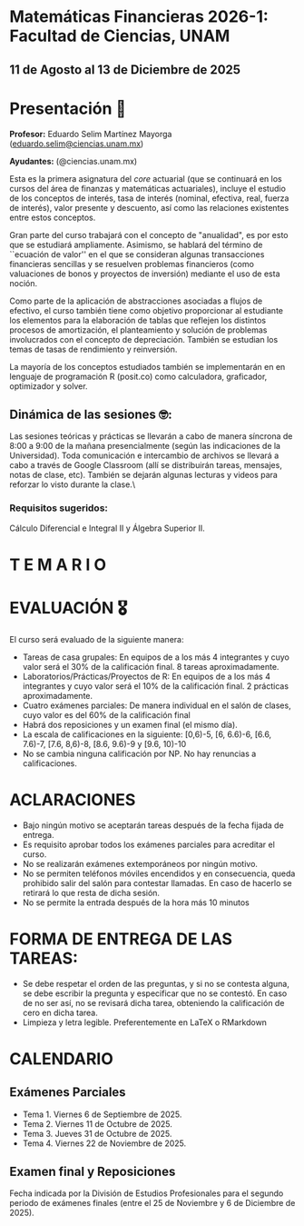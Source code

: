 # Matemáticas Financieras 2026-1: Facultad de Ciencias, UNAM
## 11 de Agosto al 13 de Diciembre de 2025

# Presentación 🚀

**Profesor:** Eduardo Selim Martínez Mayorga (eduardo.selim@ciencias.unam.mx)

**Ayudantes:** (@ciencias.unam.mx)

Esta es la primera asignatura del *core* actuarial (que se continuará en los cursos del área de finanzas y matemáticas actuariales), incluye el estudio de los conceptos de interés, tasa de interés (nominal, efectiva, real, fuerza de interés), valor presente y descuento, así como las relaciones existentes entre estos conceptos.

Gran parte del curso trabajará con el concepto de "anualidad", es por esto que se estudiará ampliamente. Asimismo, se hablará del término de ``ecuación de valor'' en el que se consideran algunas transacciones financieras sencillas y se resuelven problemas financieros (como valuaciones de bonos y proyectos de inversión) mediante el uso de esta noción.

Como parte de la aplicación de abstracciones asociadas a flujos de efectivo, el curso también tiene como objetivo proporcionar al estudiante los elementos para la elaboración de tablas que reflejen los distintos procesos de amortización, el planteamiento y solución de problemas involucrados con el concepto de depreciación. También se estudian los temas de tasas de rendimiento y reinversión.

La mayoría de los conceptos estudiados también se implementarán en en lenguaje de programación R (posit.co) como calculadora, graficador, optimizador y solver.

## Dinámica de las sesiones 🤓:
Las sesiones teóricas y prácticas se llevarán a cabo de manera síncrona de 8:00 a 9:00 de la mañana presencialmente (según las indicaciones de la Universidad). Toda comunicación e intercambio de archivos se llevará a cabo a través de Google Classroom (allí se distribuirán tareas, mensajes, notas de clase, etc). También se dejarán algunas lecturas y videos para reforzar lo visto durante la clase.\\

### Requisitos sugeridos:
Cálculo Diferencial e Integral II y Álgebra Superior II.

# T E M A R I O

# EVALUACIÓN 🎖
El curso será evaluado de la siguiente manera:

+ Tareas de casa grupales: En equipos de a los más 4 integrantes y cuyo valor será el 30\% de la calificación final. 8 tareas aproximadamente.
+ Laboratorios/Prácticas/Proyectos de R: En equipos de a los más 4 integrantes y cuyo valor será el 10\% de la calificación final. 2 prácticas aproximadamente.
+ Cuatro exámenes parciales: De manera individual en el salón de clases, cuyo valor es del 60\% de la calificación final
+ Habrá dos reposiciones y un examen final (el mismo día).
+ La escala de calificaciones en la siguiente:
[0,6)-5, [6, 6.6)-6, [6.6, 7.6)-7, [7.6, 8,6)-8, [8.6, 9.6)-9 y [9.6, 10)-10
+ No se cambia ninguna calificación por NP. No hay renuncias a calificaciones.

# ACLARACIONES

+ Bajo ningún motivo se aceptarán tareas después de la fecha fijada de entrega.
+ Es requisito aprobar todos los exámenes parciales para acreditar el curso.
+ No se realizarán exámenes extemporáneos por ningún motivo.
+ No se permiten teléfonos móviles encendidos y en consecuencia, queda prohibido salir del salón para contestar llamadas. En caso de hacerlo se retirará lo que resta de dicha sesión.
+ No se permite la entrada después de la hora más 10 minutos

# FORMA DE ENTREGA DE LAS TAREAS:
+ Se debe respetar el orden de las preguntas, y si no se contesta alguna, se debe escribir la pregunta y especificar que no se contestó. En caso de no ser así, no se revisará dicha tarea, obteniendo la calificación de cero en dicha tarea.
+ Limpieza y letra legible. Preferentemente en LaTeX o RMarkdown

# CALENDARIO
## Exámenes Parciales
+ Tema 1. Viernes 6 de Septiembre de 2025.
+ Tema 2. Viernes 11 de Octubre de 2025.
+ Tema 3. Jueves 31 de Octubre de 2025.
+ Tema 4. Viernes 22 de Noviembre de 2025.

## Examen final y Reposiciones

Fecha indicada por la División de Estudios Profesionales para el segundo periodo de exámenes finales (entre el 25 de Noviembre y 6 de Diciembre de 2025).
